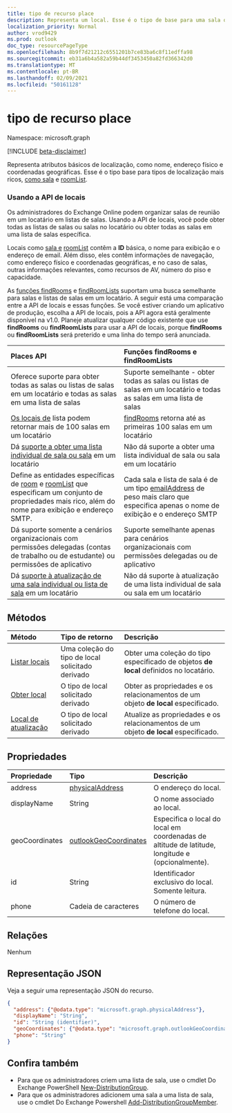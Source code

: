 ```yaml
---
title: tipo de recurso place
description: Representa um local. Esse é o tipo de base para uma sala ou roomList.
localization_priority: Normal
author: vrod9429
ms.prod: outlook
doc_type: resourcePageType
ms.openlocfilehash: 8b9f7d21212c6551201b7ce83ba6c8f11edffa98
ms.sourcegitcommit: eb31a6b4a582a59b44df3453450a82fd366342d0
ms.translationtype: MT
ms.contentlocale: pt-BR
ms.lasthandoff: 02/09/2021
ms.locfileid: "50161128"
---
```

# <a name="place-resource-type"></a>tipo de recurso place

Namespace: microsoft.graph

[!INCLUDE [beta-disclaimer](../../includes/beta-disclaimer.md)]

Representa atributos básicos de localização, como nome, endereço físico e coordenadas geográficas. Esse é o tipo base para tipos de localização mais ricos, [como sala](room.md) e [roomList](roomlist.md).

### <a name="using-the-places-api"></a>Usando a API de locais
Os administradores do Exchange Online podem organizar salas de reunião em um locatário em listas de salas. Usando a API de locais, você pode obter todas as listas de salas ou salas no locatário ou obter todas as salas em uma lista de salas específica.

Locais como [sala e](room.md) [roomList](roomlist.md) contêm a **ID** básica, o nome para exibição e o endereço de email. Além disso, eles contêm informações de navegação, como endereço físico e coordenadas geográficas, e no caso de salas, outras informações relevantes, como recursos de AV, número do piso e capacidade.

As [funções findRooms](../api/user-findrooms.md) e [findRoomLists](../api/user-findroomlists.md) suportam uma busca semelhante para salas e listas de salas em um locatário. A seguir está uma comparação entre a API de locais e essas funções.  Se você estiver criando um aplicativo de produção, escolha a API de locais, pois a API agora está geralmente disponível na v1.0. Planeje atualizar qualquer código existente que use **findRooms** ou **findRoomLists** para usar a API de locais, porque **findRooms** ou **findRoomLists** será preterido e uma linha do tempo será anunciada.

|Places API |Funções findRooms e findRoomLists|
|:------------------------------------|:-----------------------------|
|Oferece suporte para obter todas as salas ou listas de salas em um locatário e todas as salas em uma lista de salas | Suporte semelhante - obter todas as salas ou listas de salas em um locatário e todas as salas em uma lista de salas|
|[Os locais de](../api/place-list.md) lista podem retornar mais de 100 salas em um locatário | [findRooms](../api/user-findrooms.md) retorna até as primeiras 100 salas em um locatário |
|Dá [suporte a obter uma lista individual de sala ou sala](../api/place-get.md) em um locatário | Não dá suporte a obter uma lista individual de sala ou sala em um locatário
|Define as entidades específicas de [room](room.md) e [roomList](roomlist.md) que especificam um conjunto de propriedades mais rico, além do nome para exibição e endereço SMTP. | Cada sala e lista de sala é de um tipo [emailAddress](emailaddress.md) de peso mais claro que especifica apenas o nome de exibição e o endereço SMTP|
|Dá suporte somente a cenários organizacionais com permissões delegadas (contas de trabalho ou de estudante) ou permissões de aplicativo | Suporte semelhante apenas para cenários organizacionais com permissões delegadas ou de aplicativo|
|Dá [suporte à atualização de uma sala individual ou lista de sala](../api/place-update.md) em um locatário | Não dá suporte à atualização de uma lista individual de sala ou sala em um locatário

## <a name="methods"></a>Métodos

| Método                              | Tipo de retorno                  | Descrição |
|:------------------------------------|:-----------------------------|:--------|
| [Listar locais](../api/place-list.md) | Uma coleção do tipo de local [](place.md) solicitado derivado | Obter uma coleção do tipo especificado de objetos **de local** definidos no locatário. |
| [Obter local](../api/place-get.md)    | O tipo de local [](place.md) solicitado derivado            | Obter as propriedades e os relacionamentos de um objeto **de local** especificado. |
| [Local de atualização](../api/place-update.md)    | O tipo de local [](place.md) solicitado derivado            | Atualize as propriedades e os relacionamentos de um objeto **de local** especificado. |

## <a name="properties"></a>Propriedades

| Propriedade       | Tipo                                              | Descrição |
|:---------------|:--------------------------------------------------|:--------|
| address        | [physicalAddress](physicaladdress.md)             | O endereço do local. |
| displayName    | String                                            | O nome associado ao local. |
| geoCoordinates | [outlookGeoCoordinates](outlookgeocoordinates.md) | Especifica o local do local em coordenadas de altitude de latitude, longitude e (opcionalmente). |
| id             | String                                            | Identificador exclusivo do local. Somente leitura. |
| phone          | Cadeia de caracteres                                            | O número de telefone do local. |

## <a name="relationships"></a>Relações

Nenhum

## <a name="json-representation"></a>Representação JSON

Veja a seguir uma representação JSON do recurso.

<!-- {
  "blockType": "resource",
  "optionalProperties": [

  ],
  "@odata.type": "microsoft.graph.place"
}-->

```json
{
  "address": {"@odata.type": "microsoft.graph.physicalAddress"},
  "displayName": "String",
  "id": "String (identifier)",
  "geoCoordinates": {"@odata.type": "microsoft.graph.outlookGeoCoordinates"},
  "phone": "String"
}
```

## <a name="see-also"></a>Confira também
- Para que os administradores criem uma lista de sala, use o cmdlet Do Exchange PowerShell [New-DistributionGroup](/powershell/module/exchange/users-and-groups/new-distributiongroup).
- Para que os administradores adicionem uma sala a uma lista de sala, use o cmdlet Do Exchange Powershell [Add-DistributionGroupMember](/powershell/module/exchange/users-and-groups/add-distributiongroupmember).

<!-- uuid: 16cd6b66-4b1a-43a1-adaf-3a886856ed98
2019-02-04 14:57:30 UTC -->
<!-- {
  "type": "#page.annotation",
  "description": "place resource",
  "keywords": "",
  "section": "documentation",
  "tocPath": ""
}-->
